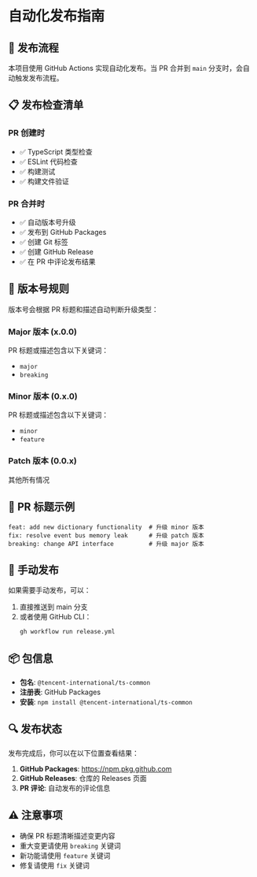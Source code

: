 # 自动化发布指南

## 🚀 发布流程

本项目使用 GitHub Actions 实现自动化发布。当 PR 合并到 `main` 分支时，会自动触发发布流程。

## 📋 发布检查清单

### PR 创建时
- ✅ TypeScript 类型检查
- ✅ ESLint 代码检查  
- ✅ 构建测试
- ✅ 构建文件验证

### PR 合并时
- ✅ 自动版本号升级
- ✅ 发布到 GitHub Packages
- ✅ 创建 Git 标签
- ✅ 创建 GitHub Release
- ✅ 在 PR 中评论发布结果

## 🔢 版本号规则

版本号会根据 PR 标题和描述自动判断升级类型：

### Major 版本 (x.0.0)
PR 标题或描述包含以下关键词：
- `major`
- `breaking`

### Minor 版本 (0.x.0)  
PR 标题或描述包含以下关键词：
- `minor`
- `feature`

### Patch 版本 (0.0.x)
其他所有情况

## 📝 PR 标题示例

```
feat: add new dictionary functionality  # 升级 minor 版本
fix: resolve event bus memory leak      # 升级 patch 版本
breaking: change API interface          # 升级 major 版本
```

## 🔧 手动发布

如果需要手动发布，可以：

1. 直接推送到 main 分支
2. 或者使用 GitHub CLI：
   ```bash
   gh workflow run release.yml
   ```

## 📦 包信息

- **包名**: `@tencent-international/ts-common`
- **注册表**: GitHub Packages
- **安装**: `npm install @tencent-international/ts-common`

## 🔍 发布状态

发布完成后，你可以在以下位置查看结果：

1. **GitHub Packages**: https://npm.pkg.github.com
2. **GitHub Releases**: 仓库的 Releases 页面
3. **PR 评论**: 自动发布的评论信息

## ⚠️ 注意事项

- 确保 PR 标题清晰描述变更内容
- 重大变更请使用 `breaking` 关键词
- 新功能请使用 `feature` 关键词
- 修复请使用 `fix` 关键词 